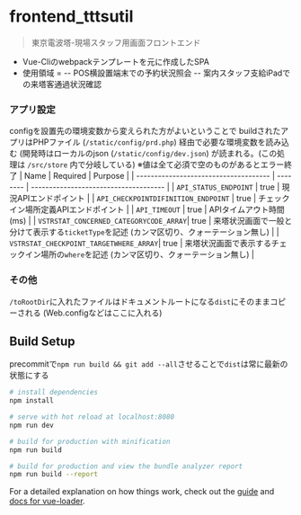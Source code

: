 # frontend_tttsutil
> 東京電波塔-現場スタッフ用画面フロントエンド
- Vue-Cliのwebpackテンプレートを元に作成したSPA
- 使用領域 = 
-- POS横設置端末での予約状況照会
-- 案内スタッフ支給iPadでの来塔客通過状況確認

### アプリ設定
configを設置先の環境変数から変えられた方がよいということで
buildされたアプリはPHPファイル (`/static/config/prd.php`) 経由で必要な環境変数を読み込む
(開発時はローカルのjson (`/static/config/dev.json`) が読まれる。(この処理は `/src/store` 内で分岐している)
※値は全て必須で空のものがあるとエラー終了
| Name                                   | Required | Purpose                               |
| -------------------------------------  | -------- | ------------------------------------- |
| `API_STATUS_ENDPOINT`                  | true     | 現況APIエンドポイント                      |
| `API_CHECKPOINTDIFINITION_ENDPOINT`    | true     | チェックイン場所定義APIエンドポイント         |
| `API_TIMEOUT`                          | true     | APIタイムアウト時間(ms)                   |
| `VSTRSTAT_CONCERNED_CATEGORYCODE_ARRAY`| true     | 来塔状況画面で一般と分けて表示する`ticketType`を記述 (カンマ区切り、クォーテーション無し)  |
| `VSTRSTAT_CHECKPOINT_TARGETWHERE_ARRAY`| true     | 来塔状況画面で表示するチェックイン場所の`where`を記述 (カンマ区切り、クォーテーション無し)  |

### その他
`/toRootDir`に入れたファイルはドキュメントルートになる`dist`にそのままコピーされる (Web.configなどはここに入れる)

## Build Setup
precommitで`npm run build && git add --all`させることで`dist`は常に最新の状態にする

``` bash
# install dependencies
npm install

# serve with hot reload at localhost:8080
npm run dev

# build for production with minification
npm run build

# build for production and view the bundle analyzer report
npm run build --report
```

For a detailed explanation on how things work, check out the [guide](http://vuejs-templates.github.io/webpack/) and [docs for vue-loader](http://vuejs.github.io/vue-loader).
